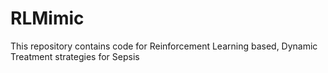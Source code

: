 # RLMimic

This repository contains code for Reinforcement Learning based, Dynamic Treatment strategies for Sepsis
